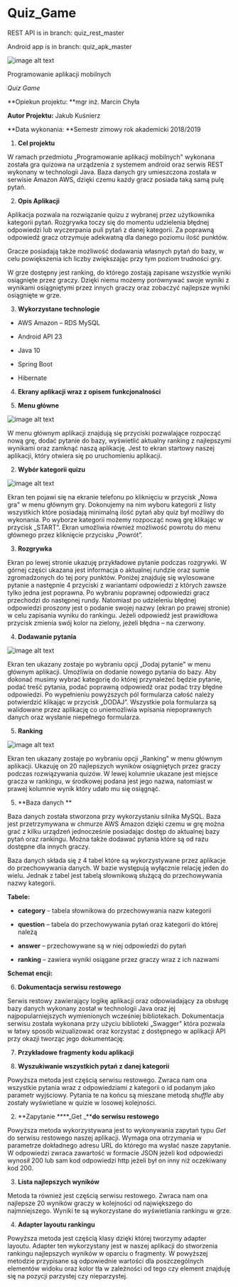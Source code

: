 # Quiz_Game

REST API is in branch: quiz_rest_master

Android app is in branch: quiz_apk_master

![image alt text](image_0.png)

Programowanie aplikacji mobilnych

*Quiz Game*

**Opiekun projektu: **mgr inż. Marcin Chyła

**Autor Projektu:** Jakub Kuśnierz

**Data wykonania: **Semestr zimowy rok akademicki 2018/2019

1. **Cel projektu**

W ramach przedmiotu „Programowanie aplikacji mobilnych" wykonana została gra quizowa na urządzenia z systemem android oraz  serwis REST wykonany w technologii Java. Baza danych gry umieszczona została w serwisie Amazon AWS, dzięki czemu każdy gracz posiada taką samą pulę pytań. 

2. **Opis Aplikacji**

Aplikacja pozwala na rozwiązanie quizu z wybranej przez użytkownika kategorii pytań. Rozgrywka toczy się do momentu udzielenia błędnej odpowiedzi lub wyczerpania puli pytań z danej kategorii. 
Za poprawną odpowiedź gracz otrzymuje adekwatną dla danego poziomu ilość punktów.

 Gracze posiadają także możliwość dodawania własnych pytań do bazy, w celu powiększenia ich liczby zwiększając przy tym poziom trudności gry.

W grze dostępny jest ranking, do którego zostają zapisane wszystkie wyniki osiągnięte przez graczy. Dzięki niemu możemy porównywać swoje wyniki z wynikami osiągniętymi przez innych graczy oraz zobaczyć najlepsze wyniki osiągnięte w grze. 

3. **Wykorzystane technologie**

- AWS Amazon – RDS MySQL

- Android API 23 	

- Java 10

- Spring Boot

- Hibernate

4. **Ekrany aplikacji wraz z opisem funkcjonalności**

1. **Menu główne**

![image alt text](image_1.png)

W menu głównym aplikacji znajdują się przyciski pozwalające rozpocząć nową grę, dodać pytanie do bazy, wyświetlić aktualny ranking z najlepszymi wynikami oraz zamknąć naszą aplikację. Jest to ekran startowy naszej aplikacji, który otwiera się po uruchomieniu aplikacji.

2. **Wybór kategorii quizu**

![image alt text](image_2.png)

Ekran ten pojawi się na ekranie telefonu po kliknięciu 
w przycisk „Nowa gra" w menu głównym gry. Dokonujemy na nim wyboru kategorii z listy wszystkich które posiadają minimalną ilość pytań aby quiz był możliwy do wykonania. Po wyborze kategorii możemy rozpocząć nową grę klikając w przycisk „START”. Ekran umożliwia również możliwość powrotu do menu głównego przez kliknięcie przycisku „Powrót”. 

3. **Rozgrywka**

Ekran po lewej stronie  ukazuję przykładowe pytanie podczas rozgrywki. W górnej części ukazana jest informacja o aktualnej rundzie oraz sumie zgromadzonych do tej pory punktów. Poniżej znajduję się wylosowane pytanie a następnie 4 przyciski z wariantami odpowiedzi 
z których zawsze tylko jedna jest poprawna. Po wybraniu poprawnej odpowiedzi gracz przechodzi do następnej rundy. Natomiast po udzieleniu błędnej odpowiedzi proszony jest o podanie swojej nazwy (ekran po prawej stronie) w celu zapisania wyniku do rankingu. Jeżeli odpowiedź jest prawidłowa przycisk zmienia swój kolor na zielony, jeżeli błędna – na czerwony. 

4. **Dodawanie pytania**

![image alt text](image_3.png)

Ekran ten ukazany zostaje po wybraniu opcji „Dodaj pytanie" w menu głównym aplikacji. Umożliwia on dodanie nowego pytania do bazy. Aby dokonać musimy wybrać kategorię do której przynależeć będzie pytanie, podać treść pytania, podać poprawną odpowiedź oraz podać trzy błędne odpowiedzi. Po wypełnieniu powyższych pól formularza całość należy potwierdzić klikając w przycisk „DODAJ”. Wszystkie pola formularza są walidowane przez aplikację co uniemożliwia wpisania niepoprawnych danych oraz wysłanie niepełnego formularza.

5. **Ranking**

![image alt text](image_4.png)

Ekran ten ukazany zostaje po wybraniu opcji „Ranking" w menu głównym aplikacji. Ukazuję on 20 najlepszych wyników osiągniętych przez graczy podczas rozwiązywania quizów. W lewej kolumnie ukazane jest miejsce gracza w rankingu, w środkowej podana jest jego nazwa, natomiast w prawej kolumnie wynik który udało mu się osiągnąć.

5. **Baza danych **

Baza danych została stworzona przy wykorzystaniu silnika  MySQL. Baza jest przetrzymywana w chmurze AWS Amazon dzięki czemu w grę można grać z kilku urządzeń jednocześnie posiadając dostęp do aktualnej bazy pytań oraz rankingu. Można także dodawać pytania które są od razu dostępne dla innych graczy.

Baza danych składa się z 4 tabel które są wykorzystywane przez aplikacje do przechowywania danych. W bazie występują wyłącznie relację jeden do wielu. Jednak z tabel jest tabelą słownikową służącą do przechowywania nazwy kategorii.

**Tabele:**

- **category** – tabela słownikowa do przechowywania nazw kategorii

- **question** – tabela do przechowywania pytań oraz kategorii do której należą

- **answer** – przechowywane są w niej odpowiedzi do pytań

- **ranking** – zawiera wyniki osiągane przez graczy wraz z ich nazwami

**Schemat encji:**

6. **Dokumentacja serwisu restowego**

Serwis restowy zawierający logikę aplikacji oraz odpowiadający za obsługę bazy danych wykonany został w technologii Java oraz jej najpopularniejszych wymienionych wcześniej bibliotekach. Dokumentacja serwisu została wykonana przy użyciu biblioteki „Swagger" która pozwala w łatwy sposób wizualizować oraz korzystać z dostępnego w aplikacji API przy okazji tworząc jego dokumentację.

7. **Przykładowe fragmenty kodu aplikacji**

1. **Wyszukiwanie wszystkich pytań z danej kategorii**

Powyższa metoda jest częścią serwisu restowego. Zwraca nam ona wszystkie pytania wraz z odpowiedziami z kategorii o id podanym jako parametr wyjściowy. Pytania te na końcu są mieszane metodą *shuffle* aby zostały wyświetlane w quizie w losowej kolejności.

2. **Zapytanie ****_Get _****do serwisu restowego**

Powyższa metoda wykorzystywana jest to wykonywania zapytań typu *Get* do serwisu restowego naszej aplikacji. Wymaga ona otrzymania w parametrze dokładnego adresu URL do którego ma wysłać nasze zapytanie. W odpowiedzi zwraca zawartość w formacie JSON jeżeli kod odpowiedzi wynosił 200 lub sam kod odpowiedzi http jeżeli był on inny niż oczekiwany kod 200.

3. **Lista najlepszych wyników**

Metoda ta również jest częścią serwisu restowego. Zwraca nam ona najlepsze 20 wyników graczy w kolejności od największego do najmniejszego. Wyniki te są wykorzystane do wyświetlania rankingu w grze.

4. **Adapter layoutu rankingu**

Powyższa metoda jest częścią klasy dzięki której tworzymy adapter layoutu. Adapter ten wykorzystany jest w naszej aplikacji do stworzenia rankingu najlepszych wyników w oparciu o fragmenty. W powyższej metodzie przypisane są odpowiednie wartości dla poszczególnych elementów widoku oraz kolor tła w zależności od tego czy element znajduję się na pozycji parzystej czy nieparzystej.
